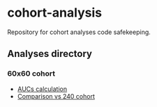 # cohort-analysis

Repository for cohort analyses code safekeeping.

## Analyses directory

### 60x60 cohort

- [AUCs calculation](<./notebooks/60x60_aucs_analysis.ipynb>)
- [Comparison vs 240 cohort](<./notebooks/60x60_vs_240_analysis.ipynb>)
